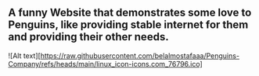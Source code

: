 ## A funny Website that demonstrates some love to Penguins, like providing stable internet for them and providing their other needs.

![Alt text][https://raw.githubusercontent.com/belalmostafaaa/Penguins-Company/refs/heads/main/linux_icon-icons.com_76796.ico]
